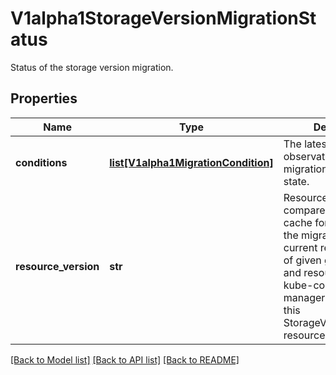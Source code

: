 # V1alpha1StorageVersionMigrationStatus

Status of the storage version migration.
## Properties
Name | Type | Description | Notes
------------ | ------------- | ------------- | -------------
**conditions** | [**list[V1alpha1MigrationCondition]**](V1alpha1MigrationCondition.md) | The latest available observations of the migration&#39;s current state. | [optional] 
**resource_version** | **str** | ResourceVersion to compare with the GC cache for performing the migration. This is the current resource version of given group, version and resource when kube-controller-manager first observes this StorageVersionMigration resource. | [optional] 

[[Back to Model list]](../README.md#documentation-for-models) [[Back to API list]](../README.md#documentation-for-api-endpoints) [[Back to README]](../README.md)


